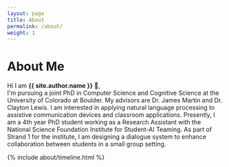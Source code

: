 ```yaml
---
layout: page
title: About
permalink: /about/
weight: 1
---
```


# **About Me**

Hi I am **{{ site.author.name }}** :wave:,<br>
I'm pursuing a joint PhD in Computer Science and Cognitive Science at the University of Colorado at Boulder.  My advisors are Dr. James Martin and Dr. Clayton Lewis.  I am interested in applying natural language processing to assistive communication devices and classroom applications.  Presently, I am a 4th year PhD student working as a Research Assistant with the National Science Foundation Institute for Student-AI Teaming.  As part of Strand 1 for the institute, I am designing a dialogue system to enhance collaboration between students in a small group setting.
<div class="row">
</div>

<div class="row">
{% include about/timeline.html %}
</div>
